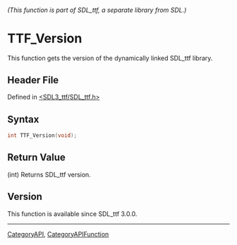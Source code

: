 ###### (This function is part of SDL_ttf, a separate library from SDL.)
# TTF_Version

This function gets the version of the dynamically linked SDL_ttf library.

## Header File

Defined in [<SDL3_ttf/SDL_ttf.h>](https://github.com/libsdl-org/SDL_ttf/blob/main/include/SDL3_ttf/SDL_ttf.h)

## Syntax

```c
int TTF_Version(void);
```

## Return Value

(int) Returns SDL_ttf version.

## Version

This function is available since SDL_ttf 3.0.0.

----
[CategoryAPI](CategoryAPI), [CategoryAPIFunction](CategoryAPIFunction)

